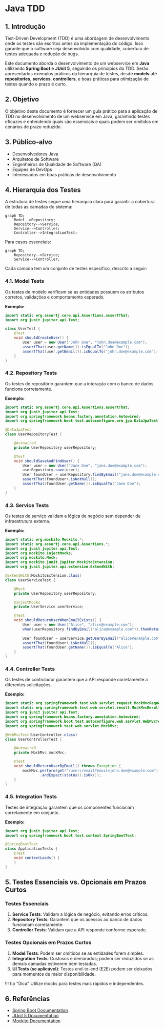 # Java TDD

## 1. Introdução
Test-Driven Development (TDD) é uma abordagem de desenvolvimento onde os testes são escritos antes da implementação do código. Isso garante que o software seja desenvolvido com qualidade, cobertura de testes adequada e redução de bugs.

Este documento aborda o desenvolvimento de um webservice em **Java** utilizando **Spring Boot** e **JUnit 5**, seguindo os princípios do TDD. Serão apresentados exemplos práticos da hierarquia de testes, desde **models** até **repositories**, **services**, **controllers**, e boas práticas para otimização de testes quando o prazo é curto.

## 2. Objetivo
O objetivo deste documento é fornecer um guia prático para a aplicação de TDD no desenvolvimento de um webservice em Java, garantindo testes eficazes e entendendo quais são essenciais e quais podem ser omitidos em cenários de prazo reduzido.

## 3. Público-alvo
- Desenvolvedores Java
- Arquitetos de Software
- Engenheiros de Qualidade de Software (QA)
- Equipes de DevOps
- Interessados em boas práticas de desenvolvimento

## 4. Hierarquia dos Testes
A estrutura de testes segue uma hierarquia clara para garantir a cobertura de todas as camadas do sistema:

```mermaid
graph TD;
    Model-->Repository;
    Repository-->Service;
    Service-->Controller;
    Controller-->IntegrationTest;
```

Para casos essenciais:

```mermaid
graph TD;
    Repository-->Service;
    Service-->Controller;
```

Cada camada tem um conjunto de testes específico, descrito a seguir:

### 4.1. Model Tests
Os testes de modelo verificam se as entidades possuem os atributos corretos, validações e comportamento esperado.

**Exemplo:**
```java
import static org.assertj.core.api.Assertions.assertThat;
import org.junit.jupiter.api.Test;

class UserTest {
    @Test
    void shouldCreateUser() {
        User user = new User("John Doe", "john.doe@example.com");
        assertThat(user.getName()).isEqualTo("John Doe");
        assertThat(user.getEmail()).isEqualTo("john.doe@example.com");
    }
}
```

### 4.2. Repository Tests
Os testes de repositório garantem que a interação com o banco de dados funciona corretamente.

**Exemplo:**
```java
import static org.assertj.core.api.Assertions.assertThat;
import org.junit.jupiter.api.Test;
import org.springframework.beans.factory.annotation.Autowired;
import org.springframework.boot.test.autoconfigure.orm.jpa.DataJpaTest;

@DataJpaTest
class UserRepositoryTest {

    @Autowired
    private UserRepository userRepository;

    @Test
    void shouldSaveAndFindUser() {
        User user = new User("Jane Doe", "jane.doe@example.com");
        userRepository.save(user);
        User foundUser = userRepository.findByEmail("jane.doe@example.com");
        assertThat(foundUser).isNotNull();
        assertThat(foundUser.getName()).isEqualTo("Jane Doe");
    }
}
```

### 4.3. Service Tests
Os testes de serviço validam a lógica de negócio sem depender de infraestrutura externa.

**Exemplo:**
```java
import static org.mockito.Mockito.*;
import static org.assertj.core.api.Assertions.*;
import org.junit.jupiter.api.Test;
import org.mockito.InjectMocks;
import org.mockito.Mock;
import org.mockito.junit.jupiter.MockitoExtension;
import org.junit.jupiter.api.extension.ExtendWith;

@ExtendWith(MockitoExtension.class)
class UserServiceTest {

    @Mock
    private UserRepository userRepository;

    @InjectMocks
    private UserService userService;

    @Test
    void shouldReturnUserWhenEmailExists() {
        User user = new User("Alice", "alice@example.com");
        when(userRepository.findByEmail("alice@example.com")).thenReturn(user);
        
        User foundUser = userService.getUserByEmail("alice@example.com");
        assertThat(foundUser).isNotNull();
        assertThat(foundUser.getName()).isEqualTo("Alice");
    }
}
```

### 4.4. Controller Tests
Os testes de controlador garantem que a API responde corretamente a diferentes solicitações.

**Exemplo:**
```java
import static org.springframework.test.web.servlet.request.MockMvcRequestBuilders.get;
import static org.springframework.test.web.servlet.result.MockMvcResultMatchers.*;
import org.junit.jupiter.api.Test;
import org.springframework.beans.factory.annotation.Autowired;
import org.springframework.boot.test.autoconfigure.web.servlet.WebMvcTest;
import org.springframework.test.web.servlet.MockMvc;

@WebMvcTest(UserController.class)
class UserControllerTest {

    @Autowired
    private MockMvc mockMvc;

    @Test
    void shouldReturnUserByEmail() throws Exception {
        mockMvc.perform(get("/users/email?email=john.doe@example.com"))
                .andExpect(status().isOk());
    }
}
```

### 4.5. Integration Tests
Testes de integração garantem que os componentes funcionam corretamente em conjunto.

**Exemplo:**
```java
import org.junit.jupiter.api.Test;
import org.springframework.boot.test.context.SpringBootTest;

@SpringBootTest
class ApplicationTests {
    @Test
    void contextLoads() {
    }
}
```

## 5. Testes Essenciais vs. Opcionais em Prazos Curtos
### Testes Essenciais
1. **Service Tests**: Validam a lógica de negócio, evitando erros críticos.
2. **Repository Tests**: Garantem que os acessos ao banco de dados funcionam corretamente.
3. **Controller Tests**: Validam que a API responde conforme esperado.

### Testes Opcionais em Prazos Curtos
1. **Model Tests**: Podem ser omitidos se as entidades forem simples.
2. **Integration Tests**: Custosos e demorados; podem ser reduzidos se as demais camadas estiverem bem testadas.
3. **UI Tests (se aplicável)**: Testes end-to-end (E2E) podem ser deixados para momentos de maior disponibilidade.

!!! tip "Dica"
    Utilize mocks para testes mais rápidos e independentes.

## 6. Referências
- [Spring Boot Documentation](https://spring.io/projects/spring-boot)
- [JUnit 5 Documentation](https://junit.org/junit5/)
- [Mockito Documentation](https://site.mockito.org/)

